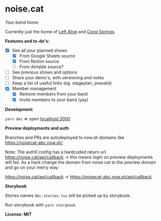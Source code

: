 # noise.cat

_Your band home_

Currently just the home of [Left Alive](https://www.leftalive.nl/) and [Coral Springs](https://www.coralsprings.nl/).

**Features and to-do's:**

- [x] See all your planned shows
  - [x] From Google Sheets source
  - [x] From Notion source
  - [ ] From Airtable source?
- [ ] See previous shows and options
- [ ] Share your demo's, with versioning and notes
- [ ] Keep a list of useful links (eg. stageplan, presskit)
- [x] Member management
  - [x] Remove members from your band
  - [x] Invite members to your band (yay)

**Development**

`yarn dev` => open [localhost:3000](http://localhost:3000)

**Preview deployments and auth**

Branches and PRs are autodeployed to now.sh domains like https://noisecat-abc.now.sh/

Note: The auth0 config has a hardcoded return url https://noise.cat/api/callback -> this means login on preview deployments will fail. As a hack change the domain from noise.cat to the preview domain and go on your merry way:

https://noise.cat/api/callback -> https://noisecat-abc.now.sh/api/callback

**Storybook**

Stories names `Abc.stories.tsx` will be picked up by storybook.

Run storybook with `yarn storybook`

**License: MIT**
